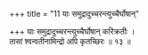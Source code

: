+++
title = "11 याः समुद्रादुच्चरन्त्युच्चैर्घोषान्"

+++
याः समुद्रादुच्चरन्त्युच्चैर्घोषान् करिक्रतीः ।  
तासां श्वन्वतीनामिन्द्रो अपि कृतच्छिरः ॥ १३ ॥